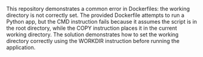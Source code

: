 This repository demonstrates a common error in Dockerfiles: the working directory is not correctly set. The provided Dockerfile attempts to run a Python app, but the CMD instruction fails because it assumes the script is in the root directory, while the COPY instruction places it in the current working directory.  The solution demonstrates how to set the working directory correctly using the WORKDIR instruction before running the application.